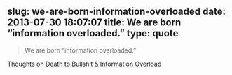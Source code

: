 slug: we-are-born-information-overloaded
date: 2013-07-30 18:07:07
title: We are born “information overloaded.”
type: quote
---

> We are born “information overloaded.”

[Thoughts on Death to Bullshit & Information Overload](http://scottberkun.com/2013/thoughts-on-death-to-bullshit-information-overload/)
